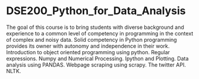 # DSE200_Python_for_Data_Analysis
The goal of this course is to bring students with diverse background and experience to a common level of competency in programming in the context of complex and noisy data. Solid competency in Python programming provides its owner with autonomy and independence in their work. Introduction to object oriented programming using python. Regular expressions. Numpy and Numerical Processing. Ipython and Plotting. Data analysis using PANDAS. Webpage scraping using scrapy. The twitter API. NLTK.
